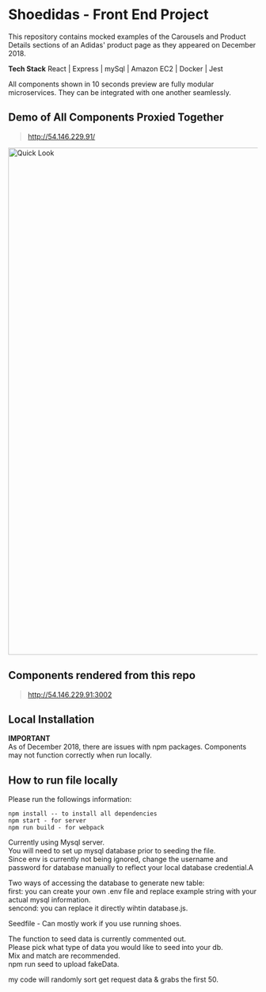 # Shoedidas - Front End Project

This repository contains mocked examples of the Carousels and Product Details sections of an Adidas' product page as they appeared on December 2018. 

**Tech Stack**
React | Express | mySql | Amazon EC2 | Docker | Jest

All components shown in 10 seconds preview are fully modular microservices. They can be integrated with one another seamlessly.

## Demo of All Components Proxied Together
> http://54.146.229.91/

<img src="https://camo.githubusercontent.com/99505368247b99dc6091811a1ee009360ef70705/68747470733a2f2f6d656469612e67697068792e636f6d2f6d656469612f6a6b5a6756414858744748665246754336352f67697068792e676966" alt="Quick Look" data-canonical-src="https://media.giphy.com/media/jkZgVAHXtGHfRFuC65/giphy.gif" width="1024" height="1024">

## Components rendered from this repo
> http://54.146.229.91:3002

## Local Installation
**IMPORTANT**\
As of December 2018, there are issues with npm packages. Components may not function correctly when run locally. 

## How to run file locally 
Please run the followings information:

```
npm install -- to install all dependencies
npm start - for server
npm run build - for webpack
```

Currently using Mysql server.\
You will need to set up mysql database prior to seeding the file.\
Since env is currently not being ignored, change the username and password for database manually to reflect your local database credential.A

Two ways of accessing the database to generate new table:\
first: you can create your own .env file and replace example string with your actual mysql information.\
sencond: you can replace it directly wihtin database.js.

Seedfile - Can mostly work if you use running shoes.

The function to seed data is currently commented out.\
Please pick what type of data you would like to seed into your db.\
Mix and match are recommended.\
npm run seed to upload fakeData.

my code will randomly sort get request data & grabs the first 50.
